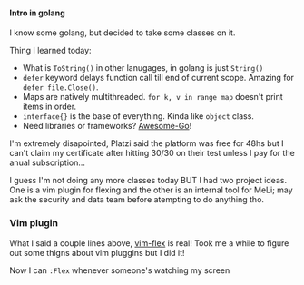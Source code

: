 #### Intro in golang

I know some golang, but decided to take some classes on it.

Thing I learned today:
 - What is `ToString()` in other lanugages, in golang is just `String()`
 - `defer` keyword delays function call till end of current scope. Amazing for `defer file.Close()`.
 - Maps are natively multithreaded. `for k, v in range map` doesn't print items in order.
 - `interface{}` is the base of everything. Kinda like `object` class.
 - Need libraries or frameworks? [Awesome-Go](https://awesome-go.com/)!

I'm extremely disapointed, Platzi said the platform was free for 48hs but I can't claim
my certificate after hitting 30/30 on their test unless I pay for the anual subscription...

I guess I'm not doing any more classes today BUT I had two project ideas. One is a vim plugin
for flexing and the other is an internal tool for MeLi; may ask the security and data team
before atempting to do anything tho.

### Vim plugin

What I said a couple lines above, [vim-flex](https://github.com/eruizc-dev/vim-flex) is real!
Took me a while to figure out some thigns about vim pluggins but I did it!

Now I can `:Flex` whenever someone's watching my screen
